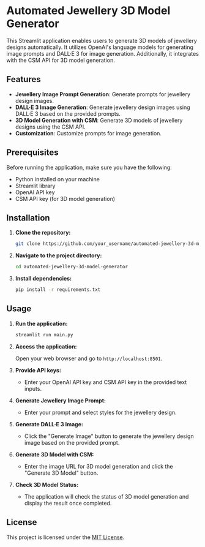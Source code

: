 # Automated Jewellery 3D Model Generator


This Streamlit application enables users to generate 3D models of jewellery designs automatically. It utilizes OpenAI's language models for generating image prompts and DALL·E 3 for image generation. Additionally, it integrates with the CSM API for 3D model generation.

## Features

- **Jewellery Image Prompt Generation**: Generate prompts for jewellery design images.
- **DALL·E 3 Image Generation**: Generate jewellery design images using DALL·E 3 based on the provided prompts.
- **3D Model Generation with CSM**: Generate 3D models of jewellery designs using the CSM API.
- **Customization**: Customize prompts for image generation.

## Prerequisites

Before running the application, make sure you have the following:

- Python installed on your machine
- Streamlit library
- OpenAI API key
- CSM API key (for 3D model generation)

## Installation

1. **Clone the repository:**

    ```bash
    git clone https://github.com/your_username/automated-jewellery-3d-model-generator.git
    ```

2. **Navigate to the project directory:**

    ```bash
    cd automated-jewellery-3d-model-generator
    ```

3. **Install dependencies:**

    ```bash
    pip install -r requirements.txt
    ```

## Usage

1. **Run the application:**

    ```bash
    streamlit run main.py
    ```

2. **Access the application:**

    Open your web browser and go to `http://localhost:8501`.

3. **Provide API keys:**

    - Enter your OpenAI API key and CSM API key in the provided text inputs.

4. **Generate Jewellery Image Prompt:**

    - Enter your prompt and select styles for the jewellery design.

5. **Generate DALL·E 3 Image:**

    - Click the "Generate Image" button to generate the jewellery design image based on the provided prompt.

6. **Generate 3D Model with CSM:**

    - Enter the image URL for 3D model generation and click the "Generate 3D Model" button.

7. **Check 3D Model Status:**

    - The application will check the status of 3D model generation and display the result once completed.

## License

This project is licensed under the [MIT License](LICENSE).
